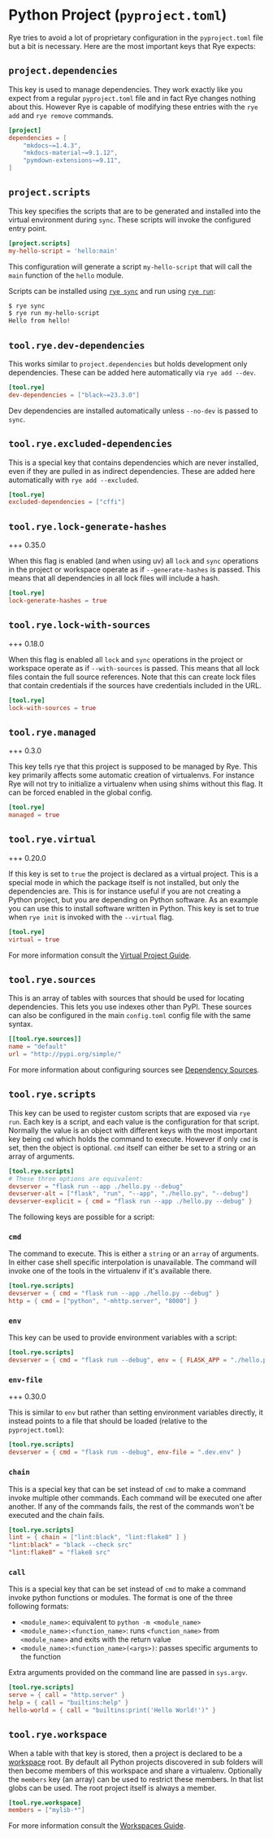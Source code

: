 # Python Project (`pyproject.toml`)

Rye tries to avoid a lot of proprietary configuration in the `pyproject.toml` file but a bit
is necessary.  Here are the most important keys that Rye expects:

## `project.dependencies`

This key is used to manage dependencies.  They work exactly like you expect from a regular
`pyproject.toml` file and in fact Rye changes nothing about this.  However Rye is capable
of modifying these entries with the `rye add` and `rye remove` commands.

```toml
[project]
dependencies = [
    "mkdocs~=1.4.3",
    "mkdocs-material~=9.1.12",
    "pymdown-extensions~=9.11",
]
```

##  `project.scripts`

This key specifies the scripts that are to be generated and installed into the virtual environment during `sync`.
These scripts will invoke the configured entry point.

```toml
[project.scripts]
my-hello-script = 'hello:main'
```
This configuration will generate a script `my-hello-script` that will call the `main` function of the
`hello` module.

Scripts can be installed using [`rye sync`](commands/sync.md) and run using [`rye run`](commands/run.md):

```bash
$ rye sync
$ rye run my-hello-script
Hello from hello!
```

## `tool.rye.dev-dependencies`

This works similar to `project.dependencies` but holds development only dependencies.  These
can be added here automatically via `rye add --dev`.

```toml
[tool.rye]
dev-dependencies = ["black~=23.3.0"]
```

Dev dependencies are installed automatically unless `--no-dev` is passed to `sync`.

## `tool.rye.excluded-dependencies`

This is a special key that contains dependencies which are never installed, even if they are
pulled in as indirect dependencies.  These are added here automatically with `rye add --excluded`.

```toml
[tool.rye]
excluded-dependencies = ["cffi"]
```

## `tool.rye.lock-generate-hashes`

+++ 0.35.0

When this flag is enabled (and when using uv) all `lock` and `sync` operations in the project or workspace
operate as if `--generate-hashes` is passed.  This means that all dependencies in all
lock files will include a hash.

```toml
[tool.rye]
lock-generate-hashes = true
```

## `tool.rye.lock-with-sources`

+++ 0.18.0

When this flag is enabled all `lock` and `sync` operations in the project or workspace
operate as if `--with-sources` is passed.  This means that all lock files contain the
full source references.  Note that this can create lock files that contain credentials
if the sources have credentials included in the URL.

```toml
[tool.rye]
lock-with-sources = true
```

## `tool.rye.managed`

+++ 0.3.0

This key tells rye that this project is supposed to be managed by Rye.  This key
primarily affects some automatic creation of virtualenvs.  For instance Rye
will not try to initialize a virtualenv when using shims without this flag.  It
can be forced enabled in the global config.

```toml
[tool.rye]
managed = true
```

## `tool.rye.virtual`

+++ 0.20.0

If this key is set to `true` the project is declared as a virtual project.  This is a special
mode in which the package itself is not installed, but only the dependencies are.  This is
for instance useful if you are not creating a Python project, but you are depending on Python
software.  As an example you can use this to install software written in Python.  This key is
set to true when `rye init` is invoked with the `--virtual` flag.

```toml
[tool.rye]
virtual = true
```

For more information consult the [Virtual Project Guide](../virtual/).

## `tool.rye.sources`

This is an array of tables with sources that should be used for locating dependencies.
This lets you use indexes other than PyPI.  These sources can also be configured in the
main `config.toml` config file with the same syntax.

```toml
[[tool.rye.sources]]
name = "default"
url = "http://pypi.org/simple/"
```

For more information about configuring sources see [Dependency Sources](sources.md).

## `tool.rye.scripts`

This key can be used to register custom scripts that are exposed via `rye run`.  Each key is
a script, and each value is the configuration for that script.  Normally the value is an object
with different keys with the most important key being `cmd` which holds the command to execute.
However if only `cmd` is set, then the object is optional.  `cmd` itself can either be set to a
string or an array of arguments.

```toml
[tool.rye.scripts]
# These three options are equivalent:
devserver = "flask run --app ./hello.py --debug"
devserver-alt = ["flask", "run", "--app", "./hello.py", "--debug"]
devserver-explicit = { cmd = "flask run --app ./hello.py --debug" }
```

The following keys are possible for a script:

### `cmd`

The command to execute.  This is either a `string` or an `array` of arguments.  In either case
shell specific interpolation is unavailable.  The command will invoke one of the tools in the
virtualenv if it's available there.

```toml
[tool.rye.scripts]
devserver = { cmd = "flask run --app ./hello.py --debug" }
http = { cmd = ["python", "-mhttp.server", "8000"] }
```

### `env`

This key can be used to provide environment variables with a script:

```toml
[tool.rye.scripts]
devserver = { cmd = "flask run --debug", env = { FLASK_APP = "./hello.py" } }
```

### `env-file`

+++ 0.30.0

This is similar to `env` but rather than setting environment variables directly, it instead
points to a file that should be loaded (relative to the `pyproject.toml`):

```toml
[tool.rye.scripts]
devserver = { cmd = "flask run --debug", env-file = ".dev.env" }
```

### `chain`

This is a special key that can be set instead of `cmd` to make a command invoke multiple
other commands.  Each command will be executed one after another.  If any of the commands
fails, the rest of the commands won't be executed and the chain fails.

```toml
[tool.rye.scripts]
lint = { chain = ["lint:black", "lint:flake8" ] }
"lint:black" = "black --check src"
"lint:flake8" = "flake8 src"
```

### `call`

This is a special key that can be set instead of `cmd` to make a command invoke python
functions or modules.  The format is one of the three following formats:

* `<module_name>`: equivalent to `python -m <module_name>`
* `<module_name>:<function_name>`: runs `<function_name>` from `<module_name>` and exits with the return value
* `<module_name>:<function_name>(<args>)`: passes specific arguments to the function

Extra arguments provided on the command line are passed in `sys.argv`.

```toml
[tool.rye.scripts]
serve = { call = "http.server" }
help = { call = "builtins:help" }
hello-world = { call = "builtins:print('Hello World!')" }
```

## `tool.rye.workspace`

When a table with that key is stored, then a project is declared to be a
[workspace](../workspaces/) root.  By default all Python projects discovered in
sub folders will then become members of this workspace and share a virtualenv.
Optionally the `members` key (an array) can be used to restrict these members.
In that list globs can be used.  The root project itself is always a member.

```toml
[tool.rye.workspace]
members = ["mylib-*"]
```

For more information consult the [Workspaces Guide](../workspaces/).
